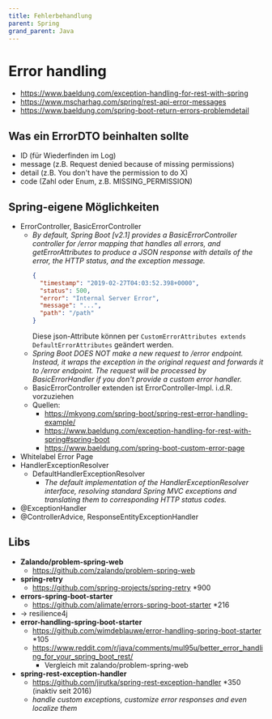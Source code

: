 ```yaml
---
title: Fehlerbehandlung
parent: Spring
grand_parent: Java
---
```


# Error handling
- <https://www.baeldung.com/exception-handling-for-rest-with-spring>
- <https://www.mscharhag.com/spring/rest-api-error-messages>
- <https://www.baeldung.com/spring-boot-return-errors-problemdetail>


## Was ein ErrorDTO beinhalten sollte
  - ID (für Wiederfinden im Log)
  - message (z.B. Request denied because of missing permissions)
  - detail (z.B. You don't have the permission to do X)
  - code (Zahl oder Enum, z.B. MISSING_PERMISSION)


## Spring-eigene Möglichkeiten
- ErrorController, BasicErrorController
  - *By default, Spring Boot [v2.1] provides a BasicErrorController controller for /error mapping that handles all errors, and getErrorAttributes to produce a JSON response with details of the error, the HTTP status, and the exception message.* 
    ```json
    {
      "timestamp": "2019-02-27T04:03:52.398+0000",
      "status": 500,
      "error": "Internal Server Error",
      "message": "...",
      "path": "/path"
    }
    ```
    Diese json-Attribute können per `CustomErrorAttributes extends DefaultErrorAttributes` geändert werden.
  - *Spring Boot DOES NOT make a new request to /error endpoint. Instead, it wraps the exception in the original request and forwards it to /error endpoint. The request will be processed by BasicErrorHandler if you don't provide a custom error handler.*
  - BasicErrorController extenden ist ErrorController-Impl. i.d.R. vorzuziehen
  - Quellen:
    - <https://mkyong.com/spring-boot/spring-rest-error-handling-example/>
    - <https://www.baeldung.com/exception-handling-for-rest-with-spring#spring-boot>
    - <https://www.baeldung.com/spring-boot-custom-error-page>
- Whitelabel Error Page
- HandlerExceptionResolver
  - DefaultHandlerExceptionResolver
    - *The default implementation of the HandlerExceptionResolver interface, resolving standard Spring MVC exceptions and translating them to corresponding HTTP status codes.*
- @ExceptionHandler
- @ControllerAdvice, ResponseEntityExceptionHandler


## Libs
- **Zalando/problem-spring-web**
  - <https://github.com/zalando/problem-spring-web>
- **spring-retry**
  - <https://github.com/spring-projects/spring-retry> *900
- **errors-spring-boot-starter**
  - <https://github.com/alimate/errors-spring-boot-starter> *216
- → resilience4j
- **error-handling-spring-boot-starter**
  - <https://github.com/wimdeblauwe/error-handling-spring-boot-starter> *105
  - <https://www.reddit.com/r/java/comments/mul95u/better_error_handling_for_your_spring_boot_rest/>
    - Vergleich mit zalando/problem-spring-web
- **spring-rest-exception-handler**
  - <https://github.com/jirutka/spring-rest-exception-handler> *350 (inaktiv seit 2016)
  - *handle custom exceptions, customize error responses and even localize them*

